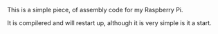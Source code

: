 This is a simple piece, of assembly code for my Raspberry Pi.

It is compilered and will restart up, although it is very simple is it a start.